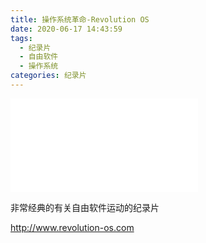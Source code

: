 ```yaml
---
title: 操作系统革命-Revolution OS
date: 2020-06-17 14:43:59
tags:
  - 纪录片
  - 自由软件
  - 操作系统
categories: 纪录片
---
```


<iframe src="//player.bilibili.com/player.html?aid=796140504&bvid=BV1iC4y187nT&cid=235560964&page=1" scrolling="no" border="0" frameborder="no" framespacing="0" allowfullscreen="true"> </iframe>


非常经典的有关自由软件运动的纪录片

<http://www.revolution-os.com>
